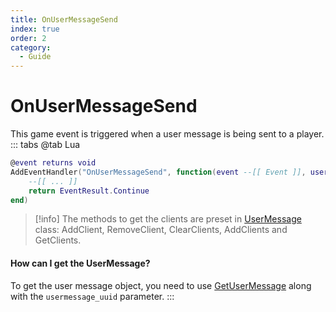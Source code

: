 ```yaml
---
title: OnUserMessageSend
index: true
order: 2
category:
  - Guide
---
```


# OnUserMessageSend
This game event is triggered when a user message is being sent to a player.
::: tabs
@tab Lua
```lua
@event returns void
AddEventHandler("OnUserMessageSend", function(event --[[ Event ]], usermessage_uuid --[[ string ]], isreliable --[[ boolean ]])
    --[[ ... ]]
    return EventResult.Continue
end)
```
> [!info]
> The methods to get the clients are preset in [UserMessage](https://swiftlycs2.net/docs/scripting/usermessages/usermessage.html) class: AddClient, RemoveClient, ClearClients, AddClients and GetClients.

#### How can I get the UserMessage?
To get the user message object, you need to use [GetUserMessage](https://swiftlycs2.net/docs/scripting/utils/misc/getusermessage.html) along with the `usermessage_uuid` parameter.
:::